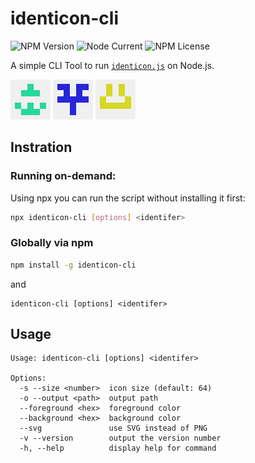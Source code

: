 # identicon-cli

![NPM Version](https://img.shields.io/npm/v/identicon-cli)
![Node Current](https://img.shields.io/node/v/identicon-cli)
![NPM License](https://img.shields.io/npm/l/identicon-cli)

A simple CLI Tool to run [`identicon.js`][identicon.js] on Node.js.

![icon_1.png](/icons/icon_1.png)
![icon_2.png](/icons/icon_2.png)
![icon_3.png](/icons/icon_3.png)

## Instration

### Running on-demand:

Using npx you can run the script without installing it first:

```sh
npx identicon-cli [options] <identifer>
```

### Globally via npm

```sh
npm install -g identicon-cli
```

and

```
identicon-cli [options] <identifer>
```

## Usage

```
Usage: identicon-cli [options] <identifer>

Options:
  -s --size <number>  icon size (default: 64)
  -o --output <path>  output path
  --foreground <hex>  foreground color
  --background <hex>  background color
  --svg               use SVG instead of PNG
  -v --version        output the version number
  -h, --help          display help for command
```

[identicon.js]: https://www.npmjs.com/package/identicon.js
